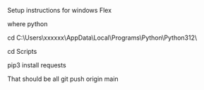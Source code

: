 Setup instructions for windows Flex

where python

cd C:\Users\xxxxxx\AppData\Local\Programs\Python\Python312\

cd Scripts

pip3 install requests

That should be all
git push origin main

